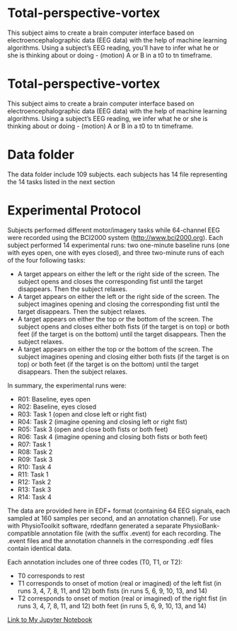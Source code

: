 # Total-perspective-vortex
This subject aims to create a brain computer interface based on electroencephalographic data (EEG data) with the help of machine learning algorithms. Using a subject’s EEG reading, you’ll have to infer what he or she is thinking about or doing - (motion) A or B in a t0 to tn timeframe.
# Total-perspective-vortex
This subject aims to create a brain computer interface based on electroencephalographic data (EEG data) with the help of machine learning algorithms. Using a subject’s EEG reading, we infer what he or she is thinking about or doing - (motion) A or B in a t0 to tn timeframe.

# Data folder
The data folder include 109 subjects. each subjects has 14 file representing the 14 tasks listed in the next section

# Experimental Protocol
Subjects performed different motor/imagery tasks while 64-channel EEG were recorded using the BCI2000 system (http://www.bci2000.org). Each subject performed 14 experimental runs: two one-minute baseline runs (one with eyes open, one with eyes closed), and three two-minute runs of each of the four following tasks:

- A target appears on either the left or the right side of the screen. The subject opens and closes the corresponding fist until the target disappears. Then the subject relaxes.
- A target appears on either the left or the right side of the screen. The subject imagines opening and closing the corresponding fist until the target disappears. Then the subject relaxes.
- A target appears on either the top or the bottom of the screen. The subject opens and closes either both fists (if the target is on top) or both feet (if the target is on the bottom) until the target disappears. Then the subject relaxes.
- A target appears on either the top or the bottom of the screen. The subject imagines opening and closing either both fists (if the target is on top) or both feet (if the target is on the bottom) until the target disappears. Then the subject relaxes.

In summary, the experimental runs were:

- R01: Baseline, eyes open
- R02: Baseline, eyes closed
- R03: Task 1 (open and close left or right fist)
- R04: Task 2 (imagine opening and closing left or right fist)
- R05: Task 3 (open and close both fists or both feet)
- R06: Task 4 (imagine opening and closing both fists or both feet)
- R07: Task 1 
- R08: Task 2
- R09: Task 3
- R10: Task 4
- R11: Task 1
- R12: Task 2
- R13: Task 3
- R14: Task 4

The data are provided here in EDF+ format (containing 64 EEG signals, each sampled at 160 samples per second, and an annotation channel). For use with PhysioToolkit software, rdedfann generated a separate PhysioBank-compatible annotation file (with the suffix .event) for each recording. The .event files and the annotation channels in the corresponding .edf files contain identical data.

Each annotation includes one of three codes (T0, T1, or T2):

- T0 corresponds to rest
- T1 corresponds to onset of motion (real or imagined) of
the left fist (in runs 3, 4, 7, 8, 11, and 12)
both fists (in runs 5, 6, 9, 10, 13, and 14)
- T2 corresponds to onset of motion (real or imagined) of
the right fist (in runs 3, 4, 7, 8, 11, and 12)
both feet (in runs 5, 6, 9, 10, 13, and 14)



[Link to My Jupyter Notebook](Notebook.html)
